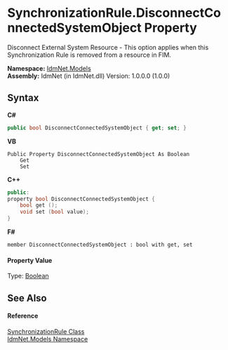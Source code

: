 # SynchronizationRule.DisconnectConnectedSystemObject Property 
 

Disconnect External System Resource - This option applies when this Synchronization Rule is removed from a resource in FIM.

**Namespace:**&nbsp;<a href="N_IdmNet_Models">IdmNet.Models</a><br />**Assembly:**&nbsp;IdmNet (in IdmNet.dll) Version: 1.0.0.0 (1.0.0)

## Syntax

**C#**<br />
``` C#
public bool DisconnectConnectedSystemObject { get; set; }
```

**VB**<br />
``` VB
Public Property DisconnectConnectedSystemObject As Boolean
	Get
	Set
```

**C++**<br />
``` C++
public:
property bool DisconnectConnectedSystemObject {
	bool get ();
	void set (bool value);
}
```

**F#**<br />
``` F#
member DisconnectConnectedSystemObject : bool with get, set

```


#### Property Value
Type: <a href="http://msdn2.microsoft.com/en-us/library/a28wyd50" target="_blank">Boolean</a>

## See Also


#### Reference
<a href="T_IdmNet_Models_SynchronizationRule">SynchronizationRule Class</a><br /><a href="N_IdmNet_Models">IdmNet.Models Namespace</a><br />